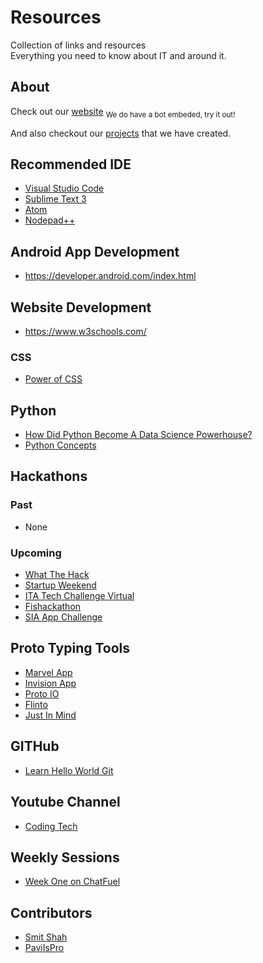 # Resources
Collection of links and resources<br>
Everything you need to know about IT and around it.

## About
Check out our [website](https://simitclub.github.io/) <sub>We do have a bot embeded, try it out!</sub>

And also checkout our [projects](https://github.com/SIMITClub) that we have created.

## Recommended IDE
- [Visual Studio Code](https://code.visualstudio.com/)
- [Sublime Text 3](https://www.sublimetext.com/3)
- [Atom](https://atom.io/)
- [Nodepad++](https://notepad-plus-plus.org/download/v7.5.1.html/)


## Android App Development
- https://developer.android.com/index.html


## Website Development
- https://www.w3schools.com/

### CSS
- [Power of CSS](https://youtu.be/woQuLGyi1zk)


## Python
- [How Did Python Become A Data Science Powerhouse?](https://www.youtube.com/watch?v=9by46AAqz70)
- [Python Concepts](https://www.tutorialspoint.com/python/index.htm)

## Hackathons

### Past
- None

### Upcoming
- [What The Hack](http://www.sutdwth.com/)
- [Startup Weekend](https://www.facebook.com/startupweekendsingapore/)
- [ITA Tech Challenge Virtual](https://www.hackerrank.com/tests/6rq2j7bjaq8/db8cea71bf469694771180f208db8fb1)
- [Fishackathon](http://fishackathon.co/)
- [SIA App Challenge](http://appchallenge.singaporeair.com/)

## Proto Typing Tools
- [Marvel App](https://marvelapp.com/)
- [Invision App](https://www.invisionapp.com/)
- [Proto IO](https://proto.io/)
- [Flinto](https://www.flinto.com/)
- [Just In Mind](https://www.justinmind.com/)

## GITHub
- [Learn Hello World Git](https://guides.github.com/activities/hello-world/)


## Youtube Channel
- [Coding Tech](https://www.youtube.com/channel/UCtxCXg-UvSnTKPOzLH4wJaQ)

## Weekly Sessions
- [Week One on ChatFuel](https://github.com/SIMITClub/resources/blob/master/weekly-sharing-session.md#week-1---chatfuel)

## Contributors
- [Smit Shah](https://github.com/shah-smit)
- [PaviIsPro](https://github.com/PaviIsPro)


